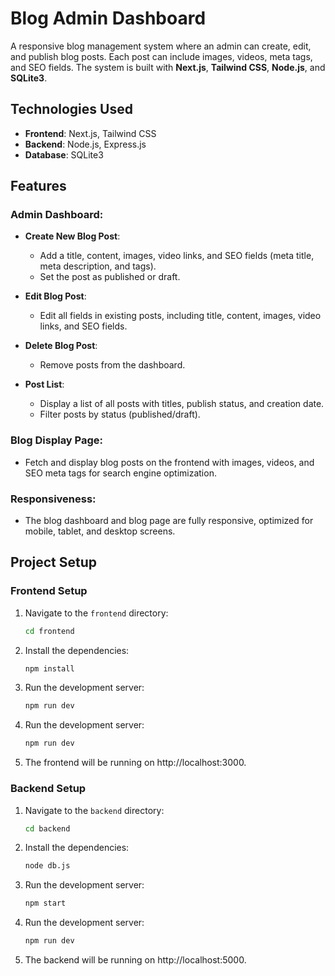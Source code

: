 # Blog Admin Dashboard

A responsive blog management system where an admin can create, edit, and publish blog posts. Each post can include images, videos, meta tags, and SEO fields. The system is built with **Next.js**, **Tailwind CSS**, **Node.js**, and **SQLite3**.


## Technologies Used

- **Frontend**: Next.js, Tailwind CSS
- **Backend**: Node.js, Express.js
- **Database**: SQLite3

## Features

### Admin Dashboard:
- **Create New Blog Post**: 
  - Add a title, content, images, video links, and SEO fields (meta title, meta description, and tags).
  - Set the post as published or draft.
  
- **Edit Blog Post**: 
  - Edit all fields in existing posts, including title, content, images, video links, and SEO fields.
  
- **Delete Blog Post**: 
  - Remove posts from the dashboard.
  
- **Post List**: 
  - Display a list of all posts with titles, publish status, and creation date.
  - Filter posts by status (published/draft).

### Blog Display Page:
- Fetch and display blog posts on the frontend with images, videos, and SEO meta tags for search engine optimization.

### Responsiveness:
- The blog dashboard and blog page are fully responsive, optimized for mobile, tablet, and desktop screens.

## Project Setup

### Frontend Setup

1. Navigate to the `frontend` directory:
   ```bash
   cd frontend
2. Install the dependencies:
   ```bash
   npm install
3. Run the development server:
   ```bash
   npm run dev
4. Run the development server:
   ```bash
   npm run dev
5. The frontend will be running on http://localhost:3000.

### Backend Setup

1. Navigate to the `backend` directory:
   ```bash
   cd backend
2. Install the dependencies:
   ```bash
   node db.js
3. Run the development server:
   ```bash
   npm start
4. Run the development server:
   ```bash
   npm run dev
5. The backend will be running on http://localhost:5000.
